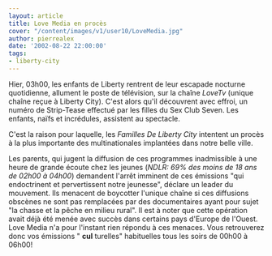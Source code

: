 ```yaml
---
layout: article
title: Love Media en procès
cover: "/content/images/v1/user10/LoveMedia.jpg"
author: pierrealex
date: '2002-08-22 22:00:00'
tags:
- liberty-city
---
```


Hier, 03h00, les enfants de Liberty rentrent de leur escapade nocturne quotidienne, allument le poste de télévision, sur la chaîne _LoveTv_ (unique chaîne reçue à Liberty City). C'est alors qu'il découvrent avec effroi, un numéro de Strip-Tease effectué par les filles du Sex Club Seven. Les enfants, naïfs et incrédules, assistent au spectacle.

C'est la raison pour laquelle, les _Familles De Liberty City_ intentent un procès à la plus importante des multinationales implantées dans notre belle ville.

Les parents, qui jugent la diffusion de ces programmes inadmissible à une heure de grande écoute chez les jeunes (_NDLR: 69% des moins de 18 ans de 02h00 à 04h00_) demandent l'arrêt imminent de ces émissions "qui endoctrinent et pervertissent notre jeunesse", déclare un leader du mouvement. Ils menacent de boycotter l'unique chaîne si ces diffusions obscènes ne sont pas remplacées par des documentaires ayant pour sujet "la chasse et la pêche en milieu rural". Il est à noter que cette opération avait déjà été menée avec succès dans certains pays d'Europe de l'Ouest. Love Media n'a pour l'instant rien répondu à ces menaces. Vous retrouverez donc vos émissions " **cul** turelles" habituelles tous les soirs de 00h00 à 06h00!

<!--kg-card-end: markdown-->
